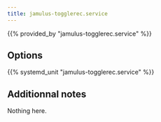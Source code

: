 ```yaml
---
title: jamulus-togglerec.service
---
```


{{% provided_by "jamulus-togglerec.service" %}}

## Options

{{% systemd_unit "jamulus-togglerec.service" %}}

## Additionnal notes

Nothing here.